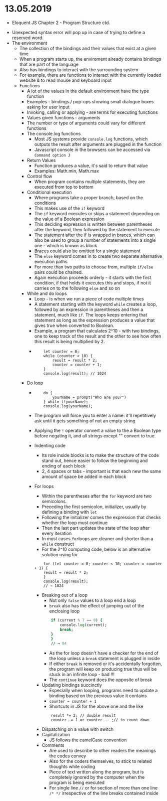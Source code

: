 # 13.05.2019
* Eloquent JS Chapter 2 - Program Structure ctd.
- Unexpected syntax error will pop up in case of trying to define a reserved word.
- The environment
    - The collection of the bindings and their values that exist at a given time
    - When a program starts up, the enviroment already contains bindings that are part of the language 
    - Also has bindings to interact with the surrounding system
    - For example, there are functions to interact with the currently loaded website & to read mouse and keyboard input
    - Functions
        - A lot of the values in the default environment have the type function
        - Examples - bindings / pop-ups showing small dialogue boxes asking for user input
        - Invoking, calling or applying - are terms for executing functions
        - Values given functions - arguments
        - The number or type of arguments could vary for different functions
        - The console.log functions
            - Most JS systems provide `console.log` functions, which outputs the result after arguments are plugged in the function
            - Javascript console in the browsers can be accessed via `Command option J`
        - Return Values
            - Function produces a value, it's said to return that value
            - Examples: Math.min, Math.max
        - Control flow
            - When program contains multiple statements, they are executed from top to bottom
        - Conditional execution
            - Where programs take a proper branch, based on the conditions
            - This makes use of the `if` keyword
            - The `if` keyword executes or skips a statement depending on the value of a Boolean expression
            - This deciding expression is written between parentheses after the keyword, then followed by the statement to execute
            - The statement after the if is wrapped in braces, which can also be used to group a number of statements into a single one - which is known as block
            - Braces could also be omitted for a single statement
            - The `else` keyword  comes in to create two separate alternative execution paths
            - For more than two paths to choose from, multiple `if/else` pairs could be chained.
            - Again execution proceeds orderly - it starts with the first condition, if that holds it executes this and stops, if not it carries on to the following `else` and so on
        - While and do loops
            - Loop - is when we run a piece of code multiple times
            - A statement starting with the keyword `while` creates a loop, followed by an expression in parentheses and then a statement, much like `if`. The loops keeps entering that statement as long as the expression produces a value that gives true when converted to Boolean.
            - Example, a program that calculates 2^10 - with two bindings, one to keep track of the result and the other to see how often this result is being multiplied by 2.
            - ``` let result = 1;
                  let counter = 0;
                  while (counter < 10) {
                      result = result * 2;
                      counter = counter + 1;
                  }
                  console.log(result); // 1024
              ```
        - Do loop
            - ``` let yourName;
                  do {
                      yourName = prompt("Who are you?")
                  } while (!yourName);
                  console.log(yourName);
              ```
            - The program will force you to enter a name: it'll repetitively ask until it gets something of not an empty string
            - Applying the `!` operator convert a value to the a Boolean type before negating it, and all strings except "" convert to true. 
            - Indenting code
                - Its role inside blocks is to make the structure of the code stand out, hence easier to follow the beginning and ending of each block
                - 2, 4 spaces or tabs - important is that each new the same amount of space be added in each block
            - For loops
                - Within the parentheses after the `for` keyword are two semicolons.
                - Preceding the first semicolon, initializer, usually by defining a binding with `let`
                - Following the initializer comes the expression that checks whether the loop must continue
                - Then the last part updates the state of the loop after every iteration
                - In most cases `for`loops are cleaner and shorter than a `while` construct
                - For the 2^10 computing code, below is an alternative solution using for

                ```let result = 1;
                    for (let counter = 0; counter < 10; counter = counter + 1) {
                    result = result * 2;
                    }
                    console.log(result);
                    // → 1024
                ``` 
                - Breaking out of a loop
                    - Not only `false` values to a loop end a loop
                    - `break` also has the effect of jumping out of the enclosing loop
                    ```for (let current = 80; ; current = current + 4) {
                        if (current % 7 == 0) {
                            console.log(current);
                            break;
                        }
                        }
                        // → 84
                    ```
                    - As the for loop doesn't have a checker for the end of the loop unless a `break` statement is plugged in inside
                    - If either `break` is removed or it's accidentally forgotten, the program will keep on producing true thus will be stuck in an infinite loop - bad !!!
                    - The `continue` keyword does the opposite of break
                - Updating bindings succinctly
                    - Especially when looping, programs need to update a binding based on the previous value it contains
                    - `counter = counter + 1`
                    - Shortcuts in JS for the above one and the like 
                    ``` counter += 1 or counter ++;
                        result *= 2; // double result
                        counter -= 1 or counter -- ;// to count down
                     ```
                - Dispatching on a value with switch
                - Capitalization
                    - JS follows the camelCase convention
                - Comments
                    - Are used to describe to other readers the meanings the codes convey
                    - Also for the coders themselves, to stick to related thoughts while coding
                    - Piece of text written along the program, but is completely ignored by the computer when the program is being executed
                    - For single line `//` or for section of more than one line `/* */` irrespective of the line breaks contained inside